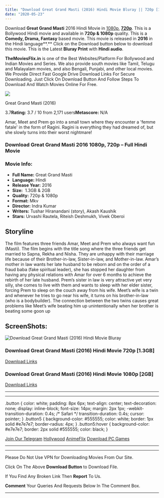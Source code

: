 ```yaml
---
title: "Download Great Grand Masti (2016) Hindi Movie Bluray || 720p [1.3GB] || 1080p [2GB]"
date: "2020-05-23"
---
```


Download **Great Grand Masti** 2016 Hindi Movie in [1080p](https://1moviesflix.com/1080p-movies/), [**720p**](https://1moviesflix.com/720p-movies/). This is a Bollywood Hindi movie and available in **720p & 1080p** quality. This is a **Comedy, Drama, Fantasy** based movie. This movie is released in **2016** in the Hindi language**.** Click on the Download button below to download this movie. This is the Latest **Bluray Print** with **Hindi audio**.

**TheMoviesFlix.in** is one of the Best Websites/Platform For Bollywood and Indian Movies and Series. We also provide south movies like Tamil, Telugu and Malayalam movies, and also Bengali, Punjabi, and other local movies. We Provide Direct Fast Google Drive Download Links For Secure Downloading. Just Click On Download Button And Follow Steps To Download And Watch Movies Online For Free.

[![](https://m.media-amazon.com/images/M/MV5BZmIyNWExZGItMzg3Ny00Y2FkLThhZDktMjdhYTFkYTM3MmMwXkEyXkFqcGdeQXVyODE5NzE3OTE@._V1_SX300.jpg)](https://www.imdb.com/title/tt4675030/ "Great Grand Masti")

Great Grand Masti (2016)

3.7**Rating:** 3.7 / 10 from 2,171 users**Metascore:** N/A

Amar, Meet and Prem go into a small town where they encounter a 'femme fatale' in the form of Ragini. Ragini is everything they had dreamed of, but she slowly turns into their worst nightmare!

### Download Great Grand Masti 2016 1080p, 720p – Full Hindi Movie

### Movie Info:

- **Full Name:** Great Grand Masti
- **Language:** Hindi
- **Release Year:** 2016
- **Size:**  1.3GB & 2GB
- **Quality:** 720p & 1080p
- **Format:** Mkv
- **Director:** Indra Kumar
- **Writers:** Tushar Hiranandani (story), Akash Kaushik
- **Stars:** Urvashi Rautela, Riteish Deshmukh, Vivek Oberoi

## Storyline

The film features three friends Amar, Meet and Prem who always want fun (Masti). The film begins with the title song where the three friends get married to Sapna, Rekha and Nisha. They are unhappy with their marriage life because of their Brother-in-law, Sister-in-law, and Mother-in-law. Amar’s mother in law wants her late husband to be reborn and on the order of a fraud baba (fake spiritual leader), she has stopped her daughter from having any physical relations with Amar for over 6 months to achieve the rebirth of her late husband. Prem’s sister in law is very attractive yet very silly, she comes to live with them and wants to sleep with her elder sister, forcing Prem to sleep on the couch away from his wife. Meet’s wife is a twin and whenever he tries to go near his wife, it turns on his brother-in-law (who is a bodybuilder). The connection between the two twins causes great problems like Meet’s wife beating him up unintentionally when her brother is beating some goon up

## ScreenShots:

![Download Great Grand Masti (2016) Hindi Movie Bluray](https://i.imgur.com/cpelb1w.jpg)

### Download Great Grand Masti (2016) Hindi Movie 720p \[1.3GB\]

[Download Links](https://1moviesflix.com?a270777880=UVRyQ0ZYcGNrSjVJVnJPN3k5NVp5NEcxZytZZ0xKM051OTJnOXhvdnlrOTVyT09QWXJJdDR4b1RxMU53UkFTNEJxalpyblJBVEVzeFRiTG8xLzFSdVZOTzNoS1c3SDJHMW1CV3Ivb0VGT1dQMXRkNkhaaUd1WTNNaTlrVExob3c=)

### Download Great Grand Masti (2016) Hindi Movie 1080p \[2GB\] 

[Download Links](https://1moviesflix.com?a270777880=UVRyQ0ZYcGNrSjVJVnJPN3k5NVp5NEcxZytZZ0xKM051OTJnOXhvdnlrOTVyT09QWXJJdDR4b1RxMU53UkFTNEJxalpyblJBVEVzeFRiTG8xLzFSdVZOTzNoS1c3SDJHMW1CV3Ivb0VGT1ZZWnJuc29KcnRPcS9PWnVlQ0VGY28=)

* * *

* * *

.button { color: white; padding: 8px 6px; text-align: center; text-decoration: none; display: inline-block; font-size: 14px; margin: 2px 1px; -webkit-transition-duration: 0.4s; /\* Safari \*/ transition-duration: 0.4s; cursor: pointer; } .button5 { background-color: #555555; color: white; border: 1px solid #e7e7e7; border-radius: 4px; } .button5:hover { background-color: #e7e7e7; border: 2px solid #555555; color: black; }

[Join Our Telegram](http://gdrivepro.xyz/join.php) [Hollywood](https://moviesverse.com/) [AnimeFlix](https://animeflix.in/) [Download PC Games](https://gamesflix.net/)  

* * *

* * *

  

Please Do Not Use VPN for Downloading Movies From Our Site.

Click On The Above **Download Button** to Download File.

If You Find Any Broken Link Then **Report** To Us.

**Comment** Your Queries And Requests Below In The Comment Box.

* * *

